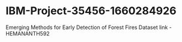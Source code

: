 # IBM-Project-35456-1660284926
Emerging Methods for Early Detection of Forest Fires
Dataset link - HEMANANTH592
